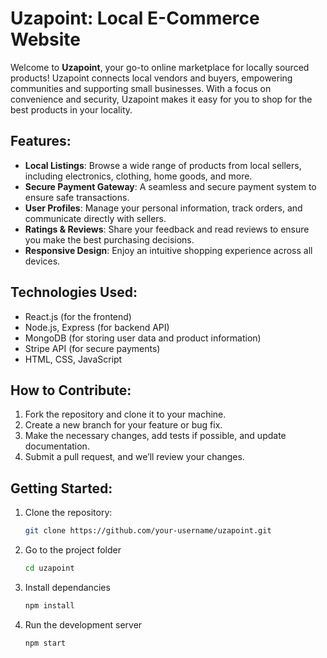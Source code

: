# Uzapoint: Local E-Commerce Website

Welcome to **Uzapoint**, your go-to online marketplace for locally sourced products! Uzapoint connects local vendors and buyers, empowering communities and supporting small businesses. With a focus on convenience and security, Uzapoint makes it easy for you to shop for the best products in your locality.

## Features:
- **Local Listings**: Browse a wide range of products from local sellers, including electronics, clothing, home goods, and more.
- **Secure Payment Gateway**: A seamless and secure payment system to ensure safe transactions.
- **User Profiles**: Manage your personal information, track orders, and communicate directly with sellers.
- **Ratings & Reviews**: Share your feedback and read reviews to ensure you make the best purchasing decisions.
- **Responsive Design**: Enjoy an intuitive shopping experience across all devices.

## Technologies Used:
- React.js (for the frontend)
- Node.js, Express (for backend API)
- MongoDB (for storing user data and product information)
- Stripe API (for secure payments)
- HTML, CSS, JavaScript

## How to Contribute:
1. Fork the repository and clone it to your machine.
2. Create a new branch for your feature or bug fix.
3. Make the necessary changes, add tests if possible, and update documentation.
4. Submit a pull request, and we’ll review your changes.

## Getting Started:
1. Clone the repository:
   ```bash
   git clone https://github.com/your-username/uzapoint.git
2. Go to the project folder
   ```bash
   cd uzapoint
3. Install dependancies
   ```bash
   npm install
4. Run the development server
   ```bash
   npm start
